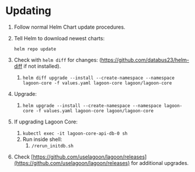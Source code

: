 # Updating

1. Follow normal Helm Chart update procedures.
2. Tell Helm to download newest charts:

    `helm repo update`
3. Check with `helm diff` for changes: (https://github.com/databus23/helm-diff if not installed).
   1. `helm diff upgrade --install --create-namespace --namespace lagoon-core -f values.yaml lagoon-core lagoon/lagoon-core`
4. Upgrade:
   1. `helm upgrade --install --create-namespace --namespace lagoon-core -f values.yaml lagoon-core lagoon/lagoon-core`
5. If upgrading Lagoon Core:
   1. `kubectl exec -it lagoon-core-api-db-0 sh`
   2. Run inside shell:
      1. `/rerun_initdb.sh`
6. Check [https://github.com/uselagoon/lagoon/releases](https://github.com/uselagoon/lagoon/releases) for additional upgrades.
